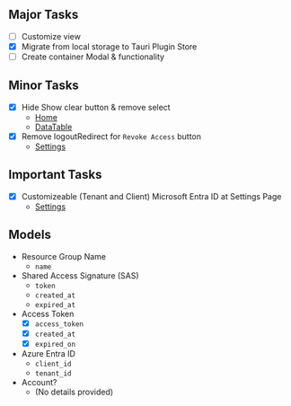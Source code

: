 ## Major Tasks

- [ ] Customize view
- [x] Migrate from local storage to Tauri Plugin Store
- [ ] Create container Modal & functionality

## Minor Tasks

- [x] Hide Show clear button & remove select
  - [Home](src/routes/home.tsx)
  - [DataTable](src/components/table/DataTable.tsx)
- [x] Remove logoutRedirect for `Revoke Access` button
  - [Settings](src/routes/settings.tsx)

## Important Tasks

- [x] Customizeable (Tenant and Client) Microsoft Entra ID at Settings Page
  - [Settings](src/routes/settings.tsx)

## Models

- Resource Group Name
  - `name`
- Shared Access Signature (SAS)
  - `token`
  - `created_at`
  - `expired_at`
- Access Token
  - [x] `access_token`
  - [x] `created_at`
  - [x] `expired_on`
- Azure Entra ID
  - `client_id`
  - `tenant_id`
- Account?
  - (No details provided)